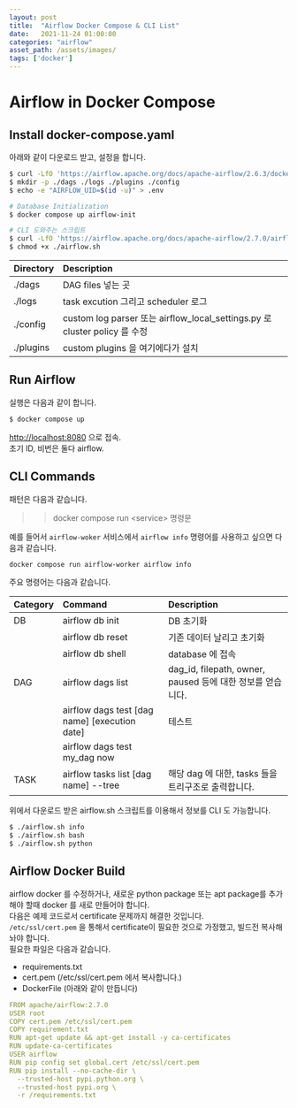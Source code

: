 ```yaml
---
layout: post 
title:  "Airflow Docker Compose & CLI List"
date:   2021-11-24 01:00:00 
categories: "airflow"
asset_path: /assets/images/ 
tags: ['docker']
---
```


# Airflow in Docker Compose 

## Install docker-compose.yaml 

아래와 같이 다운로드 받고, 설정을 합니다. 

```bash
$ curl -LfO 'https://airflow.apache.org/docs/apache-airflow/2.6.3/docker-compose.yaml'
$ mkdir -p ./dags ./logs ./plugins ./config
$ echo -e "AIRFLOW_UID=$(id -u)" > .env

# Database Initialization
$ docker compose up airflow-init

# CLI 도와주는 스크립트
$ curl -LfO 'https://airflow.apache.org/docs/apache-airflow/2.7.0/airflow.sh'
$ chmod +x ./airflow.sh
```

| Directory | Description                                                          |
|:----------|:---------------------------------------------------------------------|
| ./dags    | DAG files 넣는 곳                                                       |
| ./logs    | task excution 그리고 scheduler 로그                                       |
| ./config  | custom log parser 또는 airflow_local_settings.py 로 cluster policy 를 수정 |
| ./plugins | custom plugins 을 여기에다가 설치                                            |


## Run Airflow

실행은 다음과 같이 합니다.

```bash
$ docker compose up
```
[http://localhost:8080](http://localhost:8080) 으로 접속. <br>
초기 ID, 비번은 둘다 airflow.






## CLI Commands 

패턴은 다음과 같습니다.<br>

>> docker compose run \<service\> 명령문

예를 들어서 `airflow-woker` 서비스에서 `airflow info` 명령어를 사용하고 싶으면 다음과 같습니다. 

```bash
docker compose run airflow-worker airflow info
```

주요 명령어는 다음과 같습니다. 

| Category | Command                                       | Description                                     |
|:---------|:----------------------------------------------|:------------------------------------------------|
| DB       | airflow db init                               | DB 초기화                                          |
|          | airflow db reset                              | 기존 데이터 날리고 초기화                                  |
|          | airflow db shell                              | database 에 접속                                   |
| DAG      | airflow dags list                             | dag_id, filepath, owner, paused 등에 대한 정보를 얻습니다. |
|          | airflow dags test [dag name] [execution date] | 테스트                                             |
|          | airflow dags test my_dag now                  |                                                 |
| TASK     | airflow tasks list [dag name] --tree          | 해당 dag 에 대한, tasks 들을 트리구조로 출력합니다.              |



위에서 다운로드 받은 airflow.sh 스크립트를 이용해서 정보를 CLI 도 가능합니다. 

```bash
$ ./airflow.sh info
$ ./airflow.sh bash
$ ./airflow.sh python
```


## Airflow Docker Build

airflow docker 를 수정하거나, 새로운 python package 또는 apt package를 추가해야 할때 docker 를 새로 만들어야 합니다. <br> 
다음은 예제 코드로서 certificate 문제까지 해결한 것입니다. <br>
`/etc/ssl/cert.pem` 을 통해서 certificate이 필요한 것으로 가정했고, 빌드전 복사해놔야 합니다. <br>
필요한 파일은 다음과 같습니다. 

 - requirements.txt
 - cert.pem (/etc/ssl/cert.pem 에서 복사합니다.)
 - DockerFile (아래와 같이 만듭니다)

```yaml
FROM apache/airflow:2.7.0
USER root
COPY cert.pem /etc/ssl/cert.pem
COPY requirement.txt
RUN apt-get update && apt-get install -y ca-certificates
RUN update-ca-certificates
USER airflow
RUN pip config set global.cert /etc/ssl/cert.pem
RUN pip install --no-cache-dir \
  --trusted-host pypi.python.org \
  --trusted-host pypi.org \
  -r /requirements.txt
```